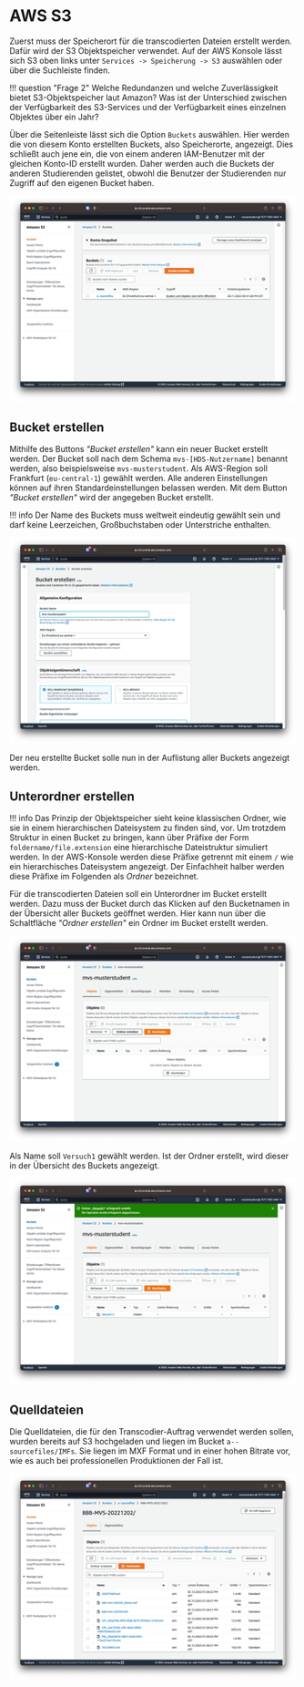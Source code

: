 # AWS S3

Zuerst muss der Speicherort für die transcodierten Dateien erstellt werden. Dafür wird der S3 Objektspeicher verwendet. Auf der AWS Konsole lässt sich S3 oben links unter `Services -> Speicherung -> S3` auswählen oder über die Suchleiste finden.

!!! question "Frage 2"
    Welche Redundanzen und welche Zuverlässigkeit bietet S3-Objektspeicher laut Amazon? Was ist der Unterschied zwischen der Verfügbarkeit des S3-Services und der Verfügbarkeit eines einzelnen Objektes über ein Jahr?

Über die Seitenleiste lässt sich die Option `Buckets` auswählen. Hier werden die von diesem Konto erstellten Buckets, also Speicherorte, angezeigt. Dies schließt auch jene ein, die von einem anderen IAM-Benutzer mit der gleichen Konto-ID erstellt wurden. Daher werden auch die Buckets der anderen Studierenden gelistet, obwohl die Benutzer der Studierenden nur Zugriff auf den eigenen Bucket haben.

![S3 Dashboard](../assets/versuch1/s3_dashboard.png)

## Bucket erstellen

Mithilfe des Buttons *"Bucket erstellen"* kann ein neuer Bucket erstellt werden. Der Bucket soll nach dem Schema `mvs-[HDS-Nutzername]` benannt werden, also beispielsweise `mvs-musterstudent`. Als AWS-Region soll Frankfurt (`eu-central-1`) gewählt werden. Alle anderen Einstellungen können auf ihren Standardeinstellungen belassen werden. Mit dem Button *"Bucket erstellen"* wird der angegeben Bucket erstellt.

!!! info
    Der Name des Buckets muss weltweit eindeutig gewählt sein und darf keine Leerzeichen, Großbuchstaben oder Unterstriche enthalten.

![S3 Bucket Erstellung](../assets/versuch1/s3_erstellung.png)

Der neu erstellte Bucket solle nun in der Auflistung aller Buckets angezeigt werden.

## Unterordner erstellen

!!! info
    Das Prinzip der Objektspeicher sieht keine klassischen Ordner, wie sie in einem hierarchischen Dateisystem zu finden sind, vor. Um trotzdem Struktur in einen Bucket zu bringen, kann über Präfixe der Form `foldername/file.extension` eine hierarchische Dateistruktur simuliert werden. In der AWS-Konsole werden diese Präfixe getrennt mit einem `/` wie ein hierarchisches Dateisystem angezeigt. Der Einfachheit halber werden diese Präfixe im Folgenden als *Ordner* bezeichnet.

Für die transcodierten Dateien soll ein Unterordner im Bucket erstellt werden. Dazu muss der Bucket durch das Klicken auf den Bucketnamen in der Übersicht aller Buckets geöffnet werden. Hier kann nun über die Schaltfläche *"Ordner erstellen"* ein Ordner im Bucket erstellt werden.

![S3 Ordner Erstellung](../assets/versuch1/s3_bucket.png)

Als Name soll `Versuch1` gewählt werden. Ist der Ordner erstellt, wird dieser in der Übersicht des Buckets angezeigt.

![S3 Ordner Erstellung](../assets/versuch1/s3_ordner.png)

## Quelldateien

Die Quelldateien, die für den Transcodier-Auftrag verwendet werden sollen, wurden bereits auf S3 hochgeladen und liegen im Bucket `a--sourcefiles/IMFs`. Sie liegen im MXF Format und in einer hohen Bitrate vor, wie es auch bei professionellen Produktionen der Fall ist.

![S3 Quelldateien](../assets/versuch1/s3_sourcefiles.png)
